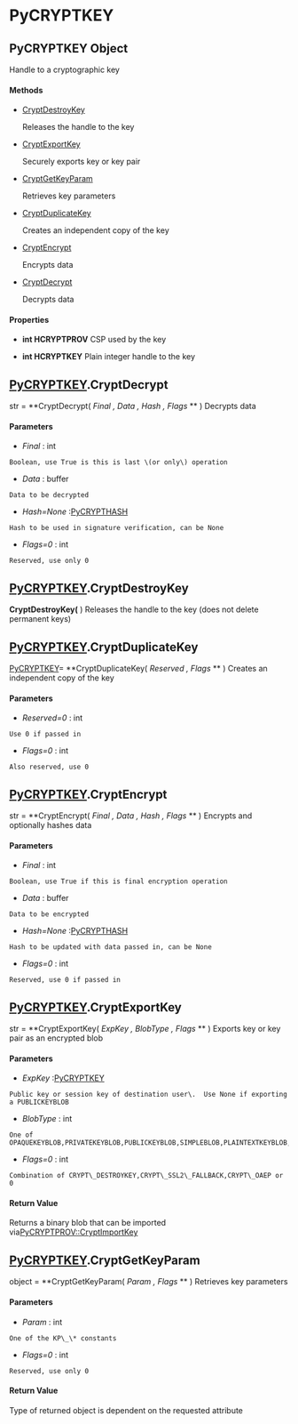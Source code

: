 # PyCRYPTKEY

## PyCRYPTKEY Object

Handle to a cryptographic key

#### Methods


  - [CryptDestroyKey](PyCRYPTKEY.md#pycryptkeycryptdestroykey)

    Releases the handle to the key&nbsp;

  - [CryptExportKey](PyCRYPTKEY.md#pycryptkeycryptexportkey)

    Securely exports key or key pair&nbsp;

  - [CryptGetKeyParam](PyCRYPTKEY.md#pycryptkeycryptgetkeyparam)

    Retrieves key parameters&nbsp;

  - [CryptDuplicateKey](PyCRYPTKEY.md#pycryptkeycryptduplicatekey)

    Creates an independent copy of the key&nbsp;

  - [CryptEncrypt](PyCRYPTKEY.md#pycryptkeycryptencrypt)

    Encrypts data&nbsp;

  - [CryptDecrypt](PyCRYPTKEY.md#pycryptkeycryptdecrypt)

    Decrypts data&nbsp;

#### Properties

  -  **int HCRYPTPROV** 
    CSP used by the key

  -  **int HCRYPTKEY** 
    Plain integer handle to the key

## [PyCRYPTKEY](#pycryptkey)\.CryptDecrypt

str \= **CryptDecrypt\( *Final*  *, Data*  *, Hash*  *, Flags* ** \)
Decrypts data

#### Parameters


  -  *Final* : int

    Boolean, use True is this is last \(or only\) operation

  -  *Data* : buffer

    Data to be decrypted

  -  *Hash\=None* :[PyCRYPTHASH](#pycrypthash)

    Hash to be used in signature verification, can be None

  -  *Flags\=0* : int

    Reserved, use only 0

## [PyCRYPTKEY](#pycryptkey)\.CryptDestroyKey

 **CryptDestroyKey\(** \)
Releases the handle to the key \(does not delete permanent keys\)

## [PyCRYPTKEY](#pycryptkey)\.CryptDuplicateKey

[PyCRYPTKEY](#pycryptkey)\= **CryptDuplicateKey\( *Reserved*  *, Flags* ** \)
Creates an independent copy of the key

#### Parameters


  -  *Reserved\=0* : int

    Use 0 if passed in

  -  *Flags\=0* : int

    Also reserved, use 0

## [PyCRYPTKEY](#pycryptkey)\.CryptEncrypt

str \= **CryptEncrypt\( *Final*  *, Data*  *, Hash*  *, Flags* ** \)
Encrypts and optionally hashes data

#### Parameters


  -  *Final* : int

    Boolean, use True if this is final encryption operation

  -  *Data* : buffer

    Data to be encrypted

  -  *Hash\=None* :[PyCRYPTHASH](#pycrypthash)

    Hash to be updated with data passed in, can be None

  -  *Flags\=0* : int

    Reserved, use 0 if passed in

## [PyCRYPTKEY](#pycryptkey)\.CryptExportKey

str \= **CryptExportKey\( *ExpKey*  *, BlobType*  *, Flags* ** \)
Exports key or key pair as an encrypted blob

#### Parameters


  -  *ExpKey* :[PyCRYPTKEY](#pycryptkey)

    Public key or session key of destination user\.  Use None if exporting a PUBLICKEYBLOB

  -  *BlobType* : int

    One of OPAQUEKEYBLOB,PRIVATEKEYBLOB,PUBLICKEYBLOB,SIMPLEBLOB,PLAINTEXTKEYBLOB,SYMMETRICWRAPKEYBLOB

  -  *Flags\=0* : int

    Combination of CRYPT\_DESTROYKEY,CRYPT\_SSL2\_FALLBACK,CRYPT\_OAEP or 0

#### Return Value
Returns a binary blob that can be imported via[PyCRYPTPROV::CryptImportKey](PyCRYPTPROV.md#pycryptprovcryptimportkey)

## [PyCRYPTKEY](#pycryptkey)\.CryptGetKeyParam

object \= **CryptGetKeyParam\( *Param*  *, Flags* ** \)
Retrieves key parameters

#### Parameters


  -  *Param* : int

    One of the KP\_\* constants

  -  *Flags\=0* : int

    Reserved, use only 0

#### Return Value
Type of returned object is dependent on the requested attribute